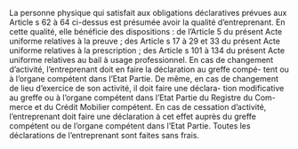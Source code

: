 La personne physique qui satisfait aux obligations déclaratives prévues aux Article s
62 à 64 ci-dessus est présumée avoir la qualité d’entreprenant.
En cette qualité, elle bénéficie des dispositions :
de l’Article 5 du présent Acte uniforme relatives à la preuve ;
des Article s 17 à 29 et 33 du présent Acte uniforme relatives à la prescription ;
des Article s 101 à 134 du présent Acte uniforme relatives au bail à usage professionnel.
En cas de changement d’activité, l’entreprenant doit en faire la déclaration au greffe compé-
tent ou à l’organe compétent dans l’Etat Partie.
De même, en cas de changement de lieu d’exercice de son activité, il doit faire une déclara-
tion modificative au greffe ou à l’organe compétent dans l’Etat Partie du Registre du Com-
merce et du Crédit Mobilier compétent.
En cas de cessation d’activité, l’entreprenant doit faire une déclaration à cet effet auprès du
greffe compétent ou de l’organe compétent dans l’Etat Partie.
Toutes les déclarations de l’entreprenant sont faites sans frais.